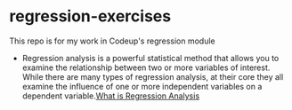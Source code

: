 # regression-exercises
This repo is for my work in Codeup's regression module

- Regression analysis is a powerful statistical method that allows you to examine the relationship between two or more variables of interest. While there are many types of regression analysis, at their core they all examine the influence of one or more independent variables on a dependent variable.[What is Regression Analysis](https://www.alchemer.com/resources/blog/regression-analysis/)
